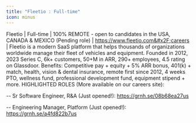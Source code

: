 ```yaml
---
title: "Fleetio : Full-time"
icon: minus
---
```

Fleetio | Full-time | 100% REMOTE - open to candidates in the USA, CANADA &amp; MEXICO (Pending role) | <a href="https:&#x2F;&#x2F;www.fleetio.com&#x2F;careers" rel="nofollow">https:&#x2F;&#x2F;www.fleetio.com&#x2F;careers</a> | Fleetio is a modern SaaS platform that helps thousands of organizations worldwide manage their fleet of vehicles and equipment. Founded in 2012, 2023 Series C, 6k+ customers, 50+M in ARR, 290+ employees, 4.5 rating on Glassdoor. Benefits: Competitive pay + equity + 5% ARR bonus, 401(k) + match, health, vision &amp; dental insurance, remote first since 2012, 4 weeks PTO, wellness fund, professional development fund, equipment stipend + more.
HIGHLIGHTED ROLES (More available on our careers site):

-- Sr Software Engineer, R&amp;A (Just opened!): <a href="https:&#x2F;&#x2F;grnh.se&#x2F;08b68ea27us" rel="nofollow">https:&#x2F;&#x2F;grnh.se&#x2F;08b68ea27us</a>

-- Engineering Manager, Platform (Just opened!): <a href="https:&#x2F;&#x2F;grnh.se&#x2F;a4fd822b7us" rel="nofollow">https:&#x2F;&#x2F;grnh.se&#x2F;a4fd822b7us</a>
